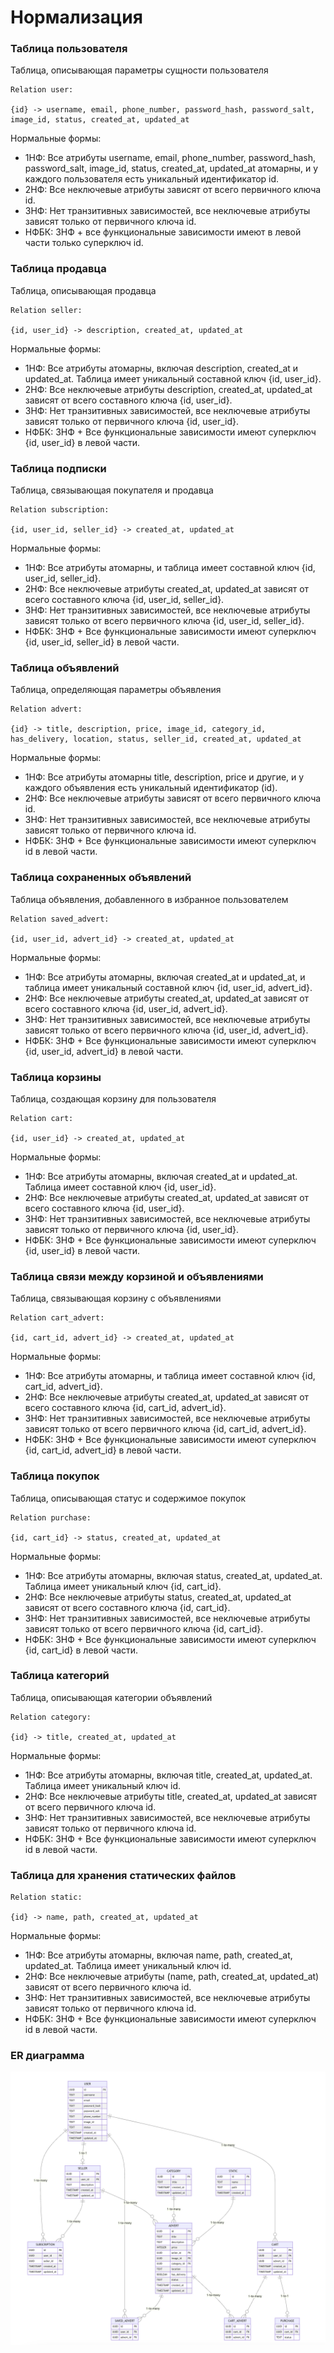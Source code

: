 # Нормализация

### Таблица пользователя
Таблица, описывающая параметры сущности пользователя
```
Relation user:

{id} -> username, email, phone_number, password_hash, password_salt, image_id, status, created_at, updated_at
```

Нормальные формы:
- 1НФ: Все атрибуты username, email, phone_number, password_hash, password_salt, image_id, status, created_at, updated_at атомарны, и у каждого пользователя есть уникальный идентификатор id.
- 2НФ: Все неключевые атрибуты зависят от всего первичного ключа id.
- 3НФ: Нет транзитивных зависимостей, все неключевые атрибуты зависят только от первичного ключа id.
- НФБК: 3НФ +  все функциональные зависимости имеют в левой части только суперключ id.

### Таблица продавца
Таблица, описывающая продавца
```
Relation seller:

{id, user_id} -> description, created_at, updated_at
```

Нормальные формы:
- 1НФ: Все атрибуты атомарны, включая description, created_at и updated_at. Таблица имеет уникальный составной ключ {id, user_id}.
- 2НФ: Все неключевые атрибуты description, created_at, updated_at зависят от всего составного ключа {id, user_id}.
- 3НФ: Нет транзитивных зависимостей, все неключевые атрибуты зависят только от первичного ключа {id, user_id}.
- НФБК: 3НФ + Все функциональные зависимости имеют суперключ {id, user_id} в левой части.

### Таблица подписки
Таблица, связывающая покупателя и продавца
```
Relation subscription:

{id, user_id, seller_id} -> created_at, updated_at
```

Нормальные формы:
- 1НФ: Все атрибуты атомарны, и таблица имеет составной ключ {id, user_id, seller_id}.
- 2НФ: Все неключевые атрибуты created_at, updated_at зависят от всего составного ключа {id, user_id, seller_id}.
- 3НФ: Нет транзитивных зависимостей, все неключевые атрибуты зависят только от всего первичного ключа {id, user_id, seller_id}.
- НФБК: 3НФ + Все функциональные зависимости имеют суперключ {id, user_id, seller_id} в левой части.

### Таблица объявлений
Таблица, определяющая параметры объявления
```
Relation advert:

{id} -> title, description, price, image_id, category_id, has_delivery, location, status, seller_id, created_at, updated_at
```

Нормальные формы:
- 1НФ: Все атрибуты атомарны title, description, price и другие, и у каждого объявления есть уникальный идентификатор (id).
- 2НФ: Все неключевые атрибуты зависят от всего первичного ключа id.
- 3НФ: Нет транзитивных зависимостей, все неключевые атрибуты зависят только от первичного ключа id.
- НФБК: 3НФ + Все функциональные зависимости имеют суперключ id в левой части.

### Таблица сохраненных объявлений
Таблица объявления, добавленного в избранное пользователем
```
Relation saved_advert:

{id, user_id, advert_id} -> created_at, updated_at
```

Нормальные формы:
- 1НФ: Все атрибуты атомарны, включая created_at и updated_at, и таблица имеет уникальный составной ключ {id, user_id, advert_id}.
- 2НФ: Все неключевые атрибуты created_at, updated_at зависят от всего составного ключа {id, user_id, advert_id}.
- 3НФ: Нет транзитивных зависимостей, все неключевые атрибуты зависят только от всего первичного ключа {id, user_id, advert_id}.
- НФБК: 3НФ + Все функциональные зависимости имеют суперключ {id, user_id, advert_id} в левой части.

### Таблица корзины
Таблица, создающая корзину для пользователя
```
Relation cart:

{id, user_id} -> created_at, updated_at
```

Нормальные формы:
- 1НФ: Все атрибуты атомарны, включая created_at и updated_at. Таблица имеет составной ключ {id, user_id}.
- 2НФ: Все неключевые атрибуты created_at, updated_at зависят от всего составного ключа {id, user_id}.
- 3НФ: Нет транзитивных зависимостей, все неключевые атрибуты зависят только от первичного ключа {id, user_id}.
- НФБК: 3НФ + Все функциональные зависимости имеют суперключ {id, user_id} в левой части.

### Таблица связи между корзиной и объявлениями
Таблица, связывающая корзину с объявлениями
```
Relation cart_advert:

{id, cart_id, advert_id} -> created_at, updated_at
```

Нормальные формы:
- 1НФ: Все атрибуты атомарны, и таблица имеет составной ключ {id, cart_id, advert_id}.
- 2НФ: Все неключевые атрибуты created_at, updated_at зависят от всего составного ключа {id, cart_id, advert_id}.
- 3НФ: Нет транзитивных зависимостей, все неключевые атрибуты зависят только от всего первичного ключа {id, cart_id, advert_id}.
- НФБК: 3НФ + Все функциональные зависимости имеют суперключ {id, cart_id, advert_id} в левой части.

### Таблица покупок
Таблица, описывающая статус и содержимое покупок
```
Relation purchase:

{id, cart_id} -> status, created_at, updated_at
```

Нормальные формы:
- 1НФ: Все атрибуты атомарны, включая status, created_at, updated_at. Таблица имеет уникальный ключ {id, cart_id}.
- 2НФ: Все неключевые атрибуты status, created_at, updated_at зависят от всего составного ключа {id, cart_id}.
- 3НФ: Нет транзитивных зависимостей, все неключевые атрибуты зависят только от всего первичного ключа {id, cart_id}.
- НФБК: 3НФ + Все функциональные зависимости имеют суперключ {id, cart_id} в левой части.

### Таблица категорий
Таблица, описывающая категории объявлений
```
Relation category:

{id} -> title, created_at, updated_at
```

Нормальные формы:
- 1НФ: Все атрибуты атомарны, включая title, created_at, updated_at. Таблица имеет уникальный ключ id.
- 2НФ: Все неключевые атрибуты title, created_at, updated_at зависят от всего первичного ключа id.
- 3НФ: Нет транзитивных зависимостей, все неключевые атрибуты зависят только от первичного ключа id.
- НФБК: 3НФ + Все функциональные зависимости имеют суперключ id в левой части.

### Таблица для хранения статических файлов
```
Relation static:

{id} -> name, path, created_at, updated_at
```
Нормальные формы:
- 1НФ: Все атрибуты атомарны, включая name, path, created_at, updated_at. Таблица имеет уникальный ключ id.
- 2НФ: Все неключевые атрибуты (name, path, created_at, updated_at) зависят от всего первичного ключа id.
- 3НФ: Нет транзитивных зависимостей, все неключевые атрибуты зависят только от первичного ключа id.
- НФБК: 3НФ + Все функциональные зависимости имеют суперключ id в левой части.


### ER диаграмма
![ER_diagram.png](ER_diagram.png)
